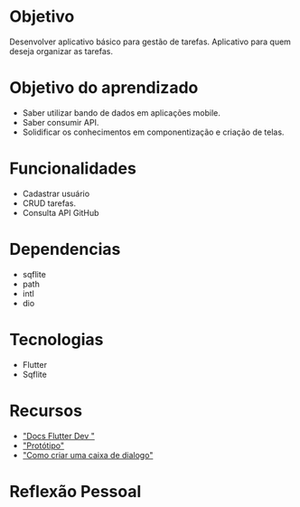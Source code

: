 # Objetivo
Desenvolver aplicativo básico para gestão de tarefas. Aplicativo para quem deseja organizar as tarefas.

# Objetivo do aprendizado
* Saber utilizar bando de dados em aplicações mobile.
* Saber consumir API.
* Solidificar os conhecimentos em componentização e criação de telas.

# Funcionalidades
* Cadastrar usuário
* CRUD tarefas.
* Consulta API GitHub

# Dependencias
* sqflite
* path
* intl
* dio

# Tecnologias
* Flutter
* Sqflite

# Recursos
- ["Docs Flutter Dev "](https://docs.flutter.dev/)
- ["Protótipo"](https://www.figma.com/design/HIoJO1twLwsBfjvQN07w7a/MyTasks-App?node-id=0-1&t=Lpdfnfx04Uyu6crL-1)
- ["Como criar uma caixa de dialogo"](https://api.flutter.dev/flutter/material/showDialog.html)

# Reflexão Pessoal
